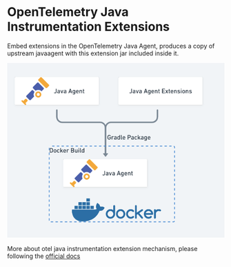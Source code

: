 # OpenTelemetry Java Instrumentation Extensions

Embed extensions in the OpenTelemetry Java Agent, produces a copy of upstream javaagent with this extension jar included inside it.

![how-build](./docs/images/how-build.png)

More about otel java instrumentation extension mechanism, please following the [official docs](https://github.com/open-telemetry/opentelemetry-java-instrumentation/blob/main/examples/extension/README.md)